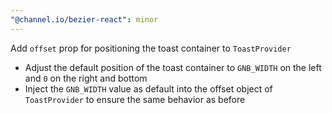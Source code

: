 ```yaml
---
"@channel.io/bezier-react": minor
---
```


Add `offset` prop for positioning the toast container to `ToastProvider`

- Adjust the default position of the toast container to `GNB_WIDTH` on the left and `0` on the right and bottom
- Inject the `GNB_WIDTH` value as default into the offset object of `ToastProvider` to ensure the same behavior as before
